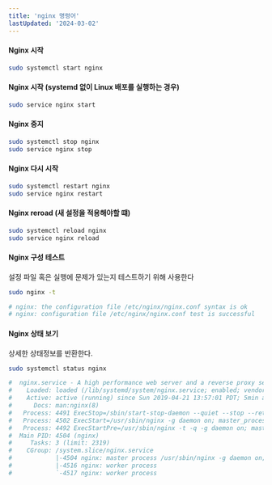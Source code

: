 ```yaml
---
title: 'nginx 명령어'
lastUpdated: '2024-03-02'
---
```


#### Nginx 시작
```bash
sudo systemctl start nginx
```

#### Nginx 시작 (systemd 없이 Linux 배포를 실행하는 경우)
```bash
sudo service nginx start
```

#### Nginx 중지
```bash
sudo systemctl stop nginx
sudo service nginx stop 
```

#### Nginx 다시 시작
```bash
sudo systemctl restart nginx
sudo service nginx restart 
```

#### Nginx reroad (새 설정을 적용해야할 떄)
```bash
sudo systemctl reload nginx
sudo service nginx reload 
```

#### Nginx 구성 테스트

설정 파일 혹은 실행에 문제가 있는지 테스트하기 위해 사용한다

```bash
sudo nginx -t

# nginx: the configuration file /etc/nginx/nginx.conf syntax is ok
# nginx: configuration file /etc/nginx/nginx.conf test is successful
```

#### Nginx 상태 보기
상세한 상태정보를 반환한다.

```bash
sudo systemctl status nginx

#  nginx.service - A high performance web server and a reverse proxy server
#    Loaded: loaded (/lib/systemd/system/nginx.service; enabled; vendor preset: enabled)
#    Active: active (running) since Sun 2019-04-21 13:57:01 PDT; 5min ago
#      Docs: man:nginx(8)
#   Process: 4491 ExecStop=/sbin/start-stop-daemon --quiet --stop --retry QUIT/5 --pidfile /run/nginx.pid (code=exited, status=0/SUCCESS)
#   Process: 4502 ExecStart=/usr/sbin/nginx -g daemon on; master_process on; (code=exited, status=0/SUCCESS)
#   Process: 4492 ExecStartPre=/usr/sbin/nginx -t -q -g daemon on; master_process on; (code=exited, status=0/SUCCESS)
#  Main PID: 4504 (nginx)
#     Tasks: 3 (limit: 2319)
#    CGroup: /system.slice/nginx.service
#            |-4504 nginx: master process /usr/sbin/nginx -g daemon on; master_process on;
#            |-4516 nginx: worker process
#            `-4517 nginx: worker process
```